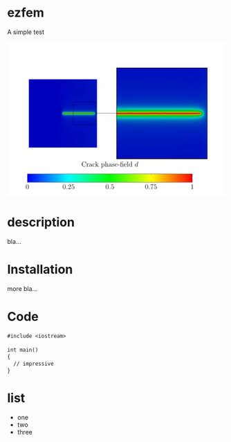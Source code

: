 # ezfem
A simple test

![alt text](https://github.com/phuschke/ezfem/blob/master/crack_phase_field.png "Crack phase-field for a single edge notched tension test")

# description
bla...

# Installation
more bla...

# Code
```
#include <iostream>

int main()
{
  // impressive
}
```

# list
* one
* two
* three
